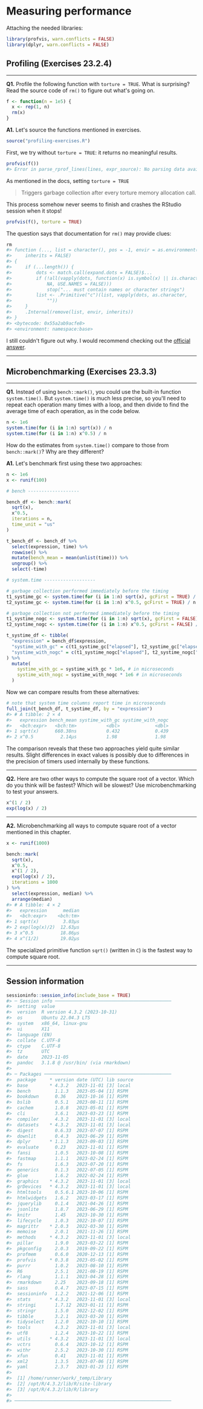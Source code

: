 # Measuring performance



Attaching the needed libraries:


```r
library(profvis, warn.conflicts = FALSE)
library(dplyr, warn.conflicts = FALSE)
```

## Profiling (Exercises 23.2.4)

---

**Q1.** Profile the following function with `torture = TRUE`. What is surprising? Read the source code of `rm()` to figure out what's going on.


```r
f <- function(n = 1e5) {
  x <- rep(1, n)
  rm(x)
}
```

**A1.** Let's source the functions mentioned in exercises.


```r
source("profiling-exercises.R")
```

First, we try without `torture = TRUE`: it returns no meaningful results. 


```r
profvis(f())
#> Error in parse_rprof_lines(lines, expr_source): No parsing data available. Maybe your function was too fast?
```

As mentioned in the docs, setting `torture = TRUE`

> Triggers garbage collection after every torture memory allocation call.

This process somehow never seems to finish and crashes the RStudio session when it stops!


```r
profvis(f(), torture = TRUE)
```

The question says that documentation for `rm()` may provide clues:


```r
rm
#> function (..., list = character(), pos = -1, envir = as.environment(pos), 
#>     inherits = FALSE) 
#> {
#>     if (...length()) {
#>         dots <- match.call(expand.dots = FALSE)$...
#>         if (!all(vapply(dots, function(x) is.symbol(x) || is.character(x), 
#>             NA, USE.NAMES = FALSE))) 
#>             stop("... must contain names or character strings")
#>         list <- .Primitive("c")(list, vapply(dots, as.character, 
#>             ""))
#>     }
#>     .Internal(remove(list, envir, inherits))
#> }
#> <bytecode: 0x55a2ab9acfe8>
#> <environment: namespace:base>
```

I still couldn't figure out why. I would recommend checking out the [official answer](https://advanced-r-solutions.rbind.io/measuring-performance.html#profiling).

---

## Microbenchmarking (Exercises 23.3.3)

---

**Q1.** Instead of using `bench::mark()`, you could use the built-in function `system.time()`. But `system.time()` is much less precise, so you'll need to repeat each operation many times with a loop, and then divide to find the average time of each operation, as in the code below.


```r
n <- 1e6
system.time(for (i in 1:n) sqrt(x)) / n
system.time(for (i in 1:n) x^0.5) / n
```

How do the estimates from `system.time()` compare to those from `bench::mark()`? Why are they different?

**A1.** Let's benchmark first using these two approaches:


```r
n <- 1e6
x <- runif(100)

# bench -------------------

bench_df <- bench::mark(
  sqrt(x),
  x^0.5,
  iterations = n,
  time_unit = "us"
)

t_bench_df <- bench_df %>%
  select(expression, time) %>%
  rowwise() %>%
  mutate(bench_mean = mean(unlist(time))) %>%
  ungroup() %>%
  select(-time)

# system.time -------------------

# garbage collection performed immediately before the timing
t1_systime_gc <- system.time(for (i in 1:n) sqrt(x), gcFirst = TRUE) / n
t2_systime_gc <- system.time(for (i in 1:n) x^0.5, gcFirst = TRUE) / n

# garbage collection not performed immediately before the timing
t1_systime_nogc <- system.time(for (i in 1:n) sqrt(x), gcFirst = FALSE) / n
t2_systime_nogc <- system.time(for (i in 1:n) x^0.5, gcFirst = FALSE) / n

t_systime_df <- tibble(
  "expression" = bench_df$expression,
  "systime_with_gc" = c(t1_systime_gc["elapsed"], t2_systime_gc["elapsed"]),
  "systime_with_nogc" = c(t1_systime_nogc["elapsed"], t2_systime_nogc["elapsed"])
) %>%
  mutate(
    systime_with_gc = systime_with_gc * 1e6, # in microseconds
    systime_with_nogc = systime_with_nogc * 1e6 # in microseconds
  )
```

Now we can compare results from these alternatives:


```r
# note that system time columns report time in microseconds
full_join(t_bench_df, t_systime_df, by = "expression")
#> # A tibble: 2 × 4
#>   expression bench_mean systime_with_gc systime_with_nogc
#>   <bch:expr>   <bch:tm>           <dbl>             <dbl>
#> 1 sqrt(x)      660.38ns           0.432             0.439
#> 2 x^0.5          2.14µs           1.98              1.98
```

The comparison reveals that these two approaches yield quite similar results. Slight differences in exact values is possibly due to differences in the precision of timers used internally by these functions.

---

**Q2.** Here are two other ways to compute the square root of a vector. Which do you think will be fastest? Which will be slowest? Use microbenchmarking to test your answers.


```r
x^(1 / 2)
exp(log(x) / 2)
```

---

**A2.** Microbenchmarking all ways to compute square root of a vector mentioned in this chapter.


```r
x <- runif(1000)

bench::mark(
  sqrt(x),
  x^0.5,
  x^(1 / 2),
  exp(log(x) / 2),
  iterations = 1000
) %>%
  select(expression, median) %>%
  arrange(median)
#> # A tibble: 4 × 2
#>   expression      median
#>   <bch:expr>    <bch:tm>
#> 1 sqrt(x)         3.03µs
#> 2 exp(log(x)/2)  12.63µs
#> 3 x^0.5          18.86µs
#> 4 x^(1/2)        19.02µs
```

The specialized primitive function `sqrt()` (written in `C`) is the fastest way to compute square root.

---

## Session information


```r
sessioninfo::session_info(include_base = TRUE)
#> ─ Session info ───────────────────────────────────────────
#>  setting  value
#>  version  R version 4.3.2 (2023-10-31)
#>  os       Ubuntu 22.04.3 LTS
#>  system   x86_64, linux-gnu
#>  ui       X11
#>  language (EN)
#>  collate  C.UTF-8
#>  ctype    C.UTF-8
#>  tz       UTC
#>  date     2023-11-05
#>  pandoc   3.1.8 @ /usr/bin/ (via rmarkdown)
#> 
#> ─ Packages ───────────────────────────────────────────────
#>  package     * version date (UTC) lib source
#>  base        * 4.3.2   2023-11-01 [3] local
#>  bench         1.1.3   2023-05-04 [1] RSPM
#>  bookdown      0.36    2023-10-16 [1] RSPM
#>  bslib         0.5.1   2023-08-11 [1] RSPM
#>  cachem        1.0.8   2023-05-01 [1] RSPM
#>  cli           3.6.1   2023-03-23 [1] RSPM
#>  compiler      4.3.2   2023-11-01 [3] local
#>  datasets    * 4.3.2   2023-11-01 [3] local
#>  digest        0.6.33  2023-07-07 [1] RSPM
#>  downlit       0.4.3   2023-06-29 [1] RSPM
#>  dplyr       * 1.1.3   2023-09-03 [1] RSPM
#>  evaluate      0.23    2023-11-01 [1] RSPM
#>  fansi         1.0.5   2023-10-08 [1] RSPM
#>  fastmap       1.1.1   2023-02-24 [1] RSPM
#>  fs            1.6.3   2023-07-20 [1] RSPM
#>  generics      0.1.3   2022-07-05 [1] RSPM
#>  glue          1.6.2   2022-02-24 [1] RSPM
#>  graphics    * 4.3.2   2023-11-01 [3] local
#>  grDevices   * 4.3.2   2023-11-01 [3] local
#>  htmltools     0.5.6.1 2023-10-06 [1] RSPM
#>  htmlwidgets   1.6.2   2023-03-17 [1] RSPM
#>  jquerylib     0.1.4   2021-04-26 [1] RSPM
#>  jsonlite      1.8.7   2023-06-29 [1] RSPM
#>  knitr         1.45    2023-10-30 [1] RSPM
#>  lifecycle     1.0.3   2022-10-07 [1] RSPM
#>  magrittr    * 2.0.3   2022-03-30 [1] RSPM
#>  memoise       2.0.1   2021-11-26 [1] RSPM
#>  methods     * 4.3.2   2023-11-01 [3] local
#>  pillar        1.9.0   2023-03-22 [1] RSPM
#>  pkgconfig     2.0.3   2019-09-22 [1] RSPM
#>  profmem       0.6.0   2020-12-13 [1] RSPM
#>  profvis     * 0.3.8   2023-05-02 [1] RSPM
#>  purrr         1.0.2   2023-08-10 [1] RSPM
#>  R6            2.5.1   2021-08-19 [1] RSPM
#>  rlang         1.1.1   2023-04-28 [1] RSPM
#>  rmarkdown     2.25    2023-09-18 [1] RSPM
#>  sass          0.4.7   2023-07-15 [1] RSPM
#>  sessioninfo   1.2.2   2021-12-06 [1] RSPM
#>  stats       * 4.3.2   2023-11-01 [3] local
#>  stringi       1.7.12  2023-01-11 [1] RSPM
#>  stringr       1.5.0   2022-12-02 [1] RSPM
#>  tibble        3.2.1   2023-03-20 [1] RSPM
#>  tidyselect    1.2.0   2022-10-10 [1] RSPM
#>  tools         4.3.2   2023-11-01 [3] local
#>  utf8          1.2.4   2023-10-22 [1] RSPM
#>  utils       * 4.3.2   2023-11-01 [3] local
#>  vctrs         0.6.4   2023-10-12 [1] RSPM
#>  withr         2.5.2   2023-10-30 [1] RSPM
#>  xfun          0.41    2023-11-01 [1] RSPM
#>  xml2          1.3.5   2023-07-06 [1] RSPM
#>  yaml          2.3.7   2023-01-23 [1] RSPM
#> 
#>  [1] /home/runner/work/_temp/Library
#>  [2] /opt/R/4.3.2/lib/R/site-library
#>  [3] /opt/R/4.3.2/lib/R/library
#> 
#> ──────────────────────────────────────────────────────────
```
